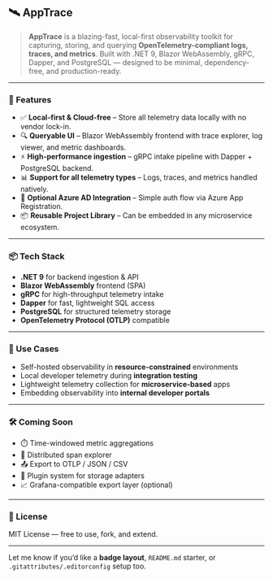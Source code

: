 ## 🛰️ AppTrace

> **AppTrace** is a blazing-fast, local-first observability toolkit for capturing, storing, and querying **OpenTelemetry-compliant logs, traces, and metrics**. Built with .NET 9, Blazor WebAssembly, gRPC, Dapper, and PostgreSQL — designed to be minimal, dependency-free, and production-ready.

---

### 🌟 Features

* ✅ **Local-first & Cloud-free** – Store all telemetry data locally with no vendor lock-in.
* 🔍 **Queryable UI** – Blazor WebAssembly frontend with trace explorer, log viewer, and metric dashboards.
* ⚡ **High-performance ingestion** – gRPC intake pipeline with Dapper + PostgreSQL backend.
* 📊 **Support for all telemetry types** – Logs, traces, and metrics handled natively.
* 🔐 **Optional Azure AD Integration** – Simple auth flow via Azure App Registration.
* 📦 **Reusable Project Library** – Can be embedded in any microservice ecosystem.

---

### 📦 Tech Stack

* **.NET 9** for backend ingestion & API
* **Blazor WebAssembly** frontend (SPA)
* **gRPC** for high-throughput telemetry intake
* **Dapper** for fast, lightweight SQL access
* **PostgreSQL** for structured telemetry storage
* **OpenTelemetry Protocol (OTLP)** compatible

---

### 🔧 Use Cases

* Self-hosted observability in **resource-constrained** environments
* Local developer telemetry during **integration testing**
* Lightweight telemetry collection for **microservice-based** apps
* Embedding observability into **internal developer portals**

---

### 🛠️ Coming Soon

* ⏱️ Time-windowed metric aggregations
* 🔭 Distributed span explorer
* 📤 Export to OTLP / JSON / CSV
* 🧩 Plugin system for storage adapters
* 📈 Grafana-compatible export layer (optional)

---

### 📖 License

MIT License — free to use, fork, and extend.

---

Let me know if you’d like a **badge layout**, `README.md` starter, or `.gitattributes/.editorconfig` setup too.

